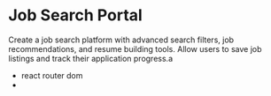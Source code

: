 # Job Search Portal

Create a job search platform with advanced search filters, job recommendations, and resume building tools. Allow users to save job listings and track their application progress.a

- react router dom
-
